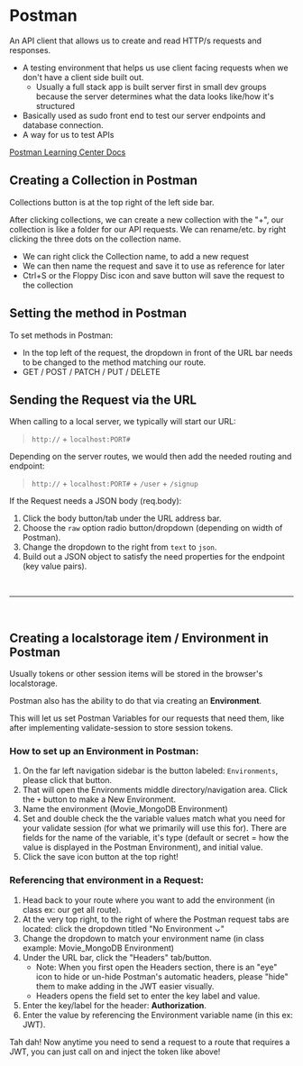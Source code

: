 # Postman

An API client that allows us to create and read HTTP/s requests and responses.

- A testing environment that helps us use client facing requests when we don't have a client side built out.
  - Usually a full stack app is built server first in small dev groups because the server determines what the data looks like/how it's structured
- Basically used as sudo front end to test our server endpoints and database connection.
- A way for us to test APIs

[Postman Learning Center Docs](https://learning.postman.com/docs/introduction/overview/)

## Creating a Collection in Postman

Collections button is at the top right of the left side bar.

After clicking collections, we can create a new collection with the "+", our collection is like a folder for our API requests. We can rename/etc. by right clicking the three dots on the collection name.

- We can right click the Collection name, to add a new request
- We can then name the request and save it to use as reference for later
- Ctrl+S or the Floppy Disc icon and save button will save the request to the collection

## Setting the method in Postman

To set methods in Postman:

- In the top left of the request, the dropdown in front of the URL bar needs to be changed to the method matching our route.
- GET / POST / PATCH / PUT / DELETE

## Sending the Request via the URL

When calling to a local server, we typically will start our URL:

> `http://` + `localhost:PORT#`

Depending on the server routes, we would then add the needed routing and endpoint:

> `http://` + `localhost:PORT#` + `/user` + `/signup`

If the Request needs a JSON body (req.body):

1. Click the body button/tab under the URL address bar.
2. Choose the `raw` option radio button/dropdown (depending on width of Postman).
3. Change the dropdown to the right from `text` to `json`.
4. Build out a JSON object to satisfy the need properties for the endpoint (key value pairs).

<br>
<hr>
<br>

## Creating a **localstorage** item / Environment in Postman

Usually tokens or other session items will be stored in the browser's localstorage.

Postman also has the ability to do that via creating an **Environment**.

This will let us set Postman Variables for our requests that need them, like after implementing validate-session to store session tokens.

### **How to set up an Environment in Postman:**

1. On the far left navigation sidebar is the button labeled: `Environments`, please click that button.
2. That will open the Environments middle directory/navigation area. Click the `+` button to make a New Environment.
3. Name the environment (Movie_MongoDB Environment)
4. Set and double check the the variable values match what you need for your validate session (for what we primarily will use this for). There are fields for the name of the variable, it's type (default or secret = how the value is displayed in the Postman Environment), and initial value.
5. Click the save icon button at the top right!

### **Referencing that environment in a Request:**

1. Head back to your route where you want to add the environment (in class ex: our get all route).
2. At the very top right, to the right of where the Postman request tabs are located: click the dropdown titled "No Environment ⌄"
3. Change the dropdown to match your environment name (in class example: Movie_MongoDB Environment)
4. Under the URL bar, click the "Headers" tab/button.
   - Note: When you first open the Headers section, there is an "eye" icon to hide or un-hide Postman's automatic headers, please "hide" them to make adding in the JWT easier visually.
   - Headers opens the field set to enter the key label and value.
5. Enter the key/label for the header: **Authorization**.
6. Enter the value by referencing the Environment variable name (in this ex: JWT).

Tah dah! Now anytime you need to send a request to a route that requires a JWT, you can just call on and inject the token like above!